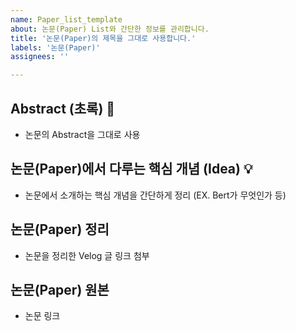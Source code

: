```yaml
---
name: Paper_list_template
about: 논문(Paper) List와 간단한 정보를 관리합니다.
title: '논문(Paper)의 제목을 그대로 사용합니다.'
labels: '논문(Paper)'
assignees: ''

---
```


## Abstract (초록) 📝
* 논문의 Abstract을 그대로 사용

## 논문(Paper)에서 다루는 핵심 개념 (Idea) 💡
* 논문에서 소개하는 핵심 개념을 간단하게 정리 (EX. Bert가 무엇인가 등)

## 논문(Paper) 정리 
* 논문을 정리한 Velog 글 링크 첨부

## 논문(Paper) 원본
* 논문 링크 